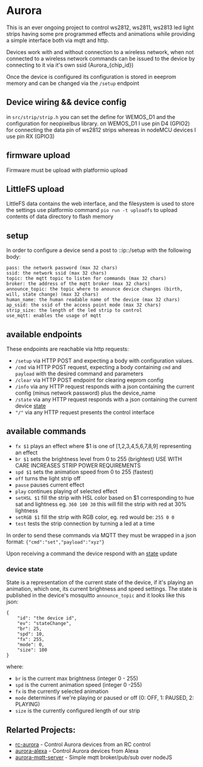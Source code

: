 # Aurora

This is an ever ongoing project to control ws2812, ws2811, ws2813 led light strips
having some pre programmed effects and animations while providing a simple interface both via mqtt and http.

Devices work with and without connection to a wireless network, when not connected to a wireless network commands can
be issued to the device by connecting to it via it's own ssid (Aurora_{chip_id})

Once the device is configured its configuration is stored in eeeprom memory and can be changed via the `/setup` endpoint

## Device wiring && device config

in `src/strip/strip.h` you can set the define for WEMOS_D1 and the configuration for neopixelbus library.
on WEMOS_D1 I use pin D4 (GPIO2) for connecting the data pin of ws2812 strips whereas in nodeMCU devices I use pin RX (GPIO3)

## firmware upload ##
Firmware must be upload with platformio upload


## LittleFS upload ##
LittleFS data contains the web interface, and the filesystem is used to store the settings
use platformio command `pio run -t uploadfs` to upload contents of data directory to flash memory

## setup ##

In order to configure a device send a post to ::ip::/setup with the following body:

```
pass: the network password (max 32 chars)
ssid: the network ssid (max 32 chars)
topic: the mqtt topic to listen for commands (max 32 chars)
broker: the address of the mqtt broker (max 32 chars)
announce_topic: the topic where to anounce device changes (birth, will, state change) (max 32 chars)
human_name: the human readable name of the device (max 32 chars)
ap_ssid: the ssid of the access point mode (max 32 chars)
strip_size: the length of the led strip to control
use_mqtt: enables the usage of mqtt
```


## available endpoints ##

These endpoints are reachable via http requests:

- `/setup` via HTTP POST and expecting a body with configuration values.
- `/cmd` via HTTP POST request, expecting a body containing `cmd` and `payload` with the desired command and parameters
- `/clear` via HTTP POST endpoint for clearing eeprom config
- `/info` via any HTTP request responds with a json containing the current config (minus network password) plus the device_name
- `/state` via any HTTP request responds with a json containing the current device  [state](#state)
- `"/"`  via any HTTP request presents the control interface


## available commands ##
- `fx $1` plays an effect where $1 is one of [1,2,3,4,5,6,7,8,9] representing an effect
- `br $1` sets the brightness level from 0 to 255 (brightest) USE WITH CARE INCREASES STRIP POWER REQUIREMENTS
- `spd $1` sets the animation speed from 0 to 255 (fastest)
- `off` turns the light strip off
- `pause` pauses current effect
- `play` continues playing of selected effect
- `setHSL $1` fill the strip with HSL color based on $1 corresponding to hue sat and lightness eg. `360 100 30` this will fill the strip with red at 30% lightness
- `setRGB $1` fill the strip with RGB color, eg. red would be: `255 0 0`
- `test` tests the strip connection by turning a led at a time

In order to send these commands via MQTT they must be wrapped in a json format:
`{"cmd":"set","payload":"xyz"}`

Upon receiving a command the device respond with an [state](#state) update


### <a name="state">device state</a>

State is a representation of the current state of the device, if it's playing an animation, which one, its current brightness and speed settings.
The state is published in the device's mosquitto `announce_topic` and it looks like this json:
```
{
    "id": "the device id",
    "ev": "stateChange",
    "br": 25,
    "spd": 10,
    "fx": 255,
    "mode": 0,
    "size": 100
}
```
where:
- `br` is the current max brightness (integer 0 - 255)
- `spd` is the current animation speed (integer 0 -255)
- `fx` is the currently selected animation
- `mode` determines if we're playing or paused or off (0: OFF, 1:  PAUSED, 2: PLAYING)
- `size` is the currently configured length of our strip

## Relarted Projects:

- [rc-aurora](https://github.com/sfabrizio/rc-aurora) - Control Aurora devices from an RC control
- [aurora-alexa](https://github.com/sfabrizio/aurora-alexa) - Control Aurora devices from Alexa
- [aurora-mqtt-server](https://github.com/sfabrizio/aurora-mqtt-server) - Simple mqtt broker/pub/sub over nodeJS
